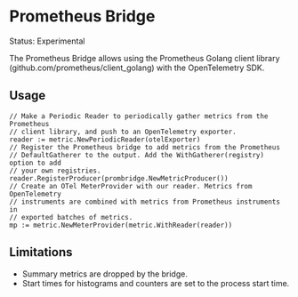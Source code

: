 # Prometheus Bridge

Status: Experimental

The Prometheus Bridge allows using the Prometheus Golang client library
(github.com/prometheus/client_golang) with the OpenTelemetry SDK.

## Usage

```golang
// Make a Periodic Reader to periodically gather metrics from the Prometheus
// client library, and push to an OpenTelemetry exporter.
reader := metric.NewPeriodicReader(otelExporter)
// Register the Prometheus bridge to add metrics from the Prometheus
// DefaultGatherer to the output. Add the WithGatherer(registry) option to add
// your own registries.
reader.RegisterProducer(prombridge.NewMetricProducer())
// Create an OTel MeterProvider with our reader. Metrics from OpenTelemetry
// instruments are combined with metrics from Prometheus instruments in
// exported batches of metrics.
mp := metric.NewMeterProvider(metric.WithReader(reader))
```

## Limitations

* Summary metrics are dropped by the bridge.
* Start times for histograms and counters are set to the process start time.
